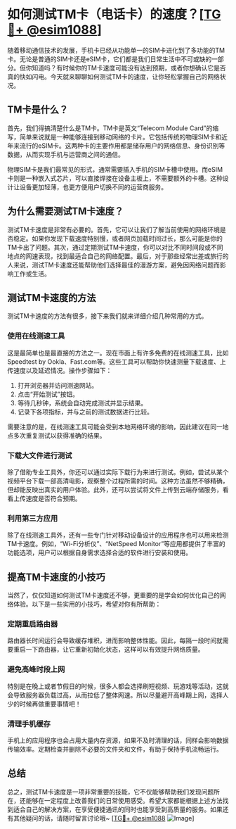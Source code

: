 # 如何测试TM卡（电话卡）的速度？[[TG💪+ @esim1088](https://t.me/s/esim1088)]

随着移动通信技术的发展，手机卡已经从功能单一的SIM卡进化到了多功能的TM卡。无论是普通的SIM卡还是eSIM卡，它们都是我们日常生活中不可或缺的一部分。但你知道吗？有时候你的TM卡速度可能没有达到预期，或者你想确认它是否真的快如闪电。今天就来聊聊如何测试TM卡的速度，让你轻松掌握自己的网络状况。

## TM卡是什么？

首先，我们得搞清楚什么是TM卡。TM卡是英文“Telecom Module Card”的缩写，简单来说就是一种能够连接到移动网络的卡片。它包括传统的物理SIM卡和近年来流行的eSIM卡。这两种卡的主要作用都是储存用户的网络信息、身份识别等数据，从而实现手机与运营商之间的通信。

物理SIM卡是我们最常见的形式，通常需要插入手机的SIM卡槽中使用。而eSIM卡则是一种嵌入式芯片，可以直接焊接在设备主板上，不需要额外的卡槽。这种设计让设备更加轻薄，也更方便用户切换不同的运营商服务。

## 为什么需要测试TM卡速度？

测试TM卡速度是非常有必要的。首先，它可以让我们了解当前使用的网络环境是否稳定。如果你发现下载速度特别慢，或者网页加载时间过长，那么可能是你的TM卡出了问题。其次，通过定期测试TM卡速度，你可以对比不同时间段或不同地点的网速表现，找到最适合自己的网络配置。最后，对于那些经常出差或旅行的人来说，测试TM卡速度还能帮助他们选择最佳的漫游方案，避免因网络问题而影响工作或生活。

## 测试TM卡速度的方法

测试TM卡速度的方法有很多，接下来我们就来详细介绍几种常用的方式。

### 使用在线测速工具

这是最简单也是最直接的方法之一。现在市面上有许多免费的在线测速工具，比如Speedtest by Ookla、Fast.com等。这些工具可以帮助你快速测量下载速度、上传速度以及延迟情况。操作步骤如下：

1. 打开浏览器并访问测速网站。
2. 点击“开始测试”按钮。
3. 等待几秒钟，系统会自动完成测试并显示结果。
4. 记录下各项指标，并与之前的测试数据进行比较。

需要注意的是，在线测速工具可能会受到本地网络环境的影响，因此建议在同一地点多次重复测试以获得准确的结果。

### 下载大文件进行测试

除了借助专业工具外，你还可以通过实际下载行为来进行测试。例如，尝试从某个视频平台下载一部高清电影，观察整个过程所需的时间。这种方法虽然不够精确，但却能反映出真实的用户体验。此外，还可以尝试将文件上传到云端存储服务，看看上传速度是否符合预期。

### 利用第三方应用

除了在线测速工具外，还有一些专门针对移动设备设计的应用程序也可以用来检测TM卡速度。例如，“Wi-Fi分析仪”、“NetSpeed Monitor”等应用都提供了丰富的功能选项，用户可以根据自身需求选择合适的软件进行安装和使用。

## 提高TM卡速度的小技巧

当然了，仅仅知道如何测试TM卡速度还不够，更重要的是学会如何优化自己的网络体验。以下是一些实用的小技巧，希望对你有所帮助：

### 定期重启路由器

路由器长时间运行会导致缓存堆积，进而影响整体性能。因此，每隔一段时间就需要重启一下路由器，让它重新初始化状态，这样可以有效提升网络质量。

### 避免高峰时段上网

特别是在晚上或者节假日的时候，很多人都会选择刷短视频、玩游戏等活动，这就会导致服务器负载过高，从而拉低了整体网速。所以尽量避开高峰期上网，选择人少的时候再做重要事情吧！

### 清理手机缓存

手机上的应用程序也会占用大量内存资源，如果不及时清理的话，同样会影响数据传输效率。定期检查并删除不必要的文件夹和文件，有助于保持手机流畅运行。

## 总结

总之，测试TM卡速度是一项非常重要的技能，它不仅能够帮助我们发现问题所在，还能够在一定程度上改善我们的日常使用感受。希望大家都能根据上述方法找到适合自己的解决方案，在享受便捷通讯的同时也能享受到高质量的服务。如果还有其他疑问的话，请随时留言讨论哦~ [[TG💪+ @esim1088](https://t.me/s/esim1088) ![Image](https://i.postimg.cc/4NQfJmqS/Snipaste-2025-05-13-00-14-12.png)]